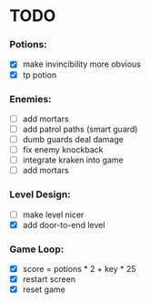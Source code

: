 # TODO

### Potions:
- [x] make invincibility more obvious
- [x] tp potion

### Enemies:
- [ ] add mortars
- [ ] add patrol paths (smart guard)
- [ ] dumb guards deal damage
- [ ] fix enemy knockback
- [ ] integrate kraken into game
- [ ] add mortars

### Level Design:
- [ ] make level nicer
- [x] add door-to-end level

### Game Loop:
- [x] score = potions * 2 + key * 25
- [x] restart screen
- [x] reset game